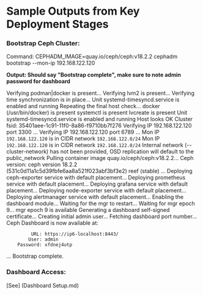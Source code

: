 # Sample Outputs from Key Deployment Stages

### Bootstrap Ceph Cluster:
Command:
CEPHADM_IMAGE=quay.io/ceph/ceph:v18.2.2 cephadm bootstrap --mon-ip 192.168.122.120

**Output: Should say "Bootstrap complete", make sure to note admin password for dashboard**

Verifying podman|docker is present...
Verifying lvm2 is present...
Verifying time synchronization is in place...
Unit systemd-timesyncd.service is enabled and running
Repeating the final host check...
docker (/usr/bin/docker) is present
systemctl is present
lvcreate is present
Unit systemd-timesyncd.service is enabled and running
Host looks OK
Cluster fsid: 35401aee-1c91-11f0-8a86-f9710bb7f276
Verifying IP 192.168.122.120 port 3300 ...
Verifying IP 192.168.122.120 port 6789 ...
Mon IP `192.168.122.120` is in CIDR network `192.168.122.0/24`
Mon IP `192.168.122.120` is in CIDR network `192.168.122.0/24`
Internal network (--cluster-network) has not been provided, OSD replication will default to the public_network
Pulling container image quay.io/ceph/ceph:v18.2.2...
Ceph version: ceph version 18.2.2 (531c0d11a1c5d39fbfe6aa8a521f023abf3bf3e2) reef (stable)
...
Deploying ceph-exporter service with default placement...
Deploying prometheus service with default placement...
Deploying grafana service with default placement...
Deploying node-exporter service with default placement...
Deploying alertmanager service with default placement...
Enabling the dashboard module...
Waiting for the mgr to restart...
Waiting for mgr epoch 9...
mgr epoch 9 is available
Generating a dashboard self-signed certificate...
Creating initial admin user...
Fetching dashboard port number...
Ceph Dashboard is now available at:

             URL: https://ip6-localhost:8443/
            User: admin
        Password: xfdnej4utp
...
Bootstrap complete.


### Dashboard Access:
[See] (Dashboard Setup.md)


